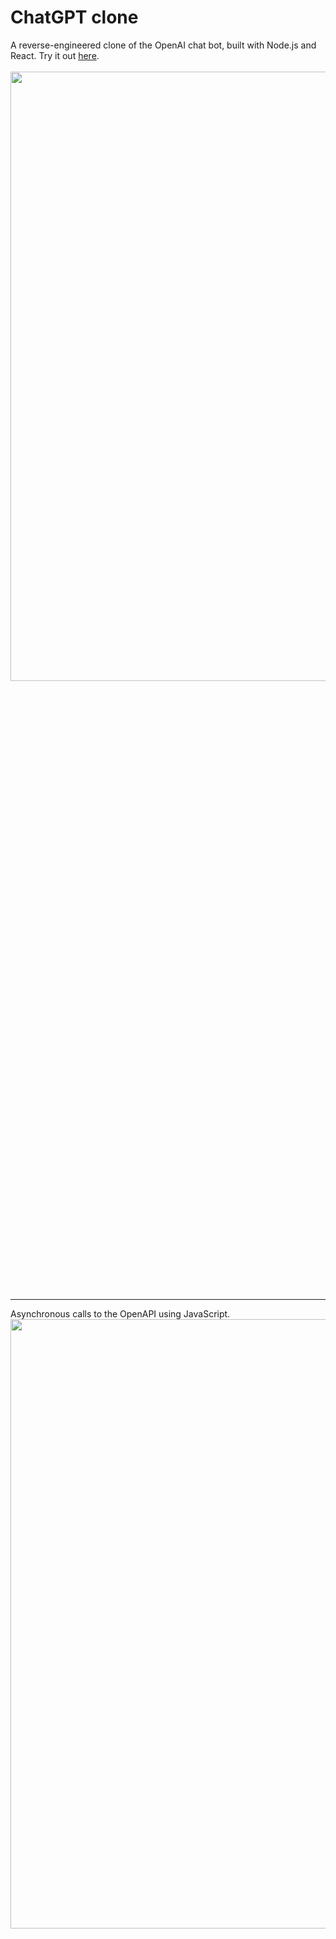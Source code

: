 # ChatGPT clone
A reverse-engineered clone of the OpenAI chat bot, built with Node.js and React. Try it out <a href="https://kbdv.github.io/chagpt-clone/">here</a>.
<br><br>
<picture>
  <img src="https://github.com/kbdv/chagpt-clone/assets/113033203/85668ff2-0036-4a1c-94fd-dbc6c44553fc" width="824px" height="50%" />
</picture>

---
Asynchronous calls to the OpenAPI using JavaScript.
<br>
<picture>
  <img src="https://github.com/kbdv/chagpt-clone/assets/113033203/e652317d-687e-4eee-8c1a-61d996e43075" width="700px" height="50%" />
</picture>

---
Deployed with Vercel and GitHub pages.
<br>
<picture>
  <img src="https://github.com/kbdv/chagpt-clone/assets/113033203/e13d36fb-0874-4a35-a9cd-a99ea0b14fa1" width="500px" height="50%" />
</picture>




